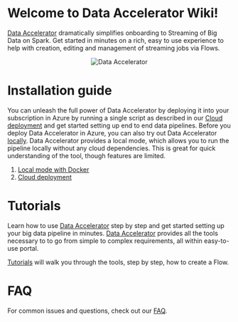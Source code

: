 # Welcome to Data Accelerator Wiki!
[Data Accelerator](data-accelerator) dramatically simplifies onboarding to Streaming of Big Data on Spark. Get started in minutes on a rich, easy to use experience to help with creation, editing and management of streaming jobs via Flows. <br/> <p align="center">![Data Accelerator](https://github.com/Microsoft/data-accelerator/wiki/tutorials/images/prop-race-car-data.svg)<br/></p>

# Installation guide
You can unleash the full power of Data Accelerator by deploying it into your subscription in Azure by running a single script as described in our [Cloud deployment](Cloud-deployment) and get started setting up end to end data pipelines. Before you deploy Data Accelerator in Azure, you can also try out Data Accelerator [locally](Local-mode-with-Docker). Data Accelerator provides a local mode, which allows you to run the pipeline locally without any cloud dependencies. This is great for quick understanding of the tool, though features are limited. 
1. [Local mode with Docker](Local-mode-with-Docker)
1. [Cloud deployment](Cloud-deployment)

# Tutorials
Learn how to use [Data Accelerator](data-accelerator) step by step and get started setting up your big data pipeline in minutes. [Data Accelerator](data-accelerator) provides all the tools necessary to to go from simple to complex requirements, all within easy-to-use portal. 

[Tutorials](Tutorials) will walk you through the tools, step by step, how to create a Flow.

# FAQ
For common issues and questions, check out our [FAQ](FAQ).
